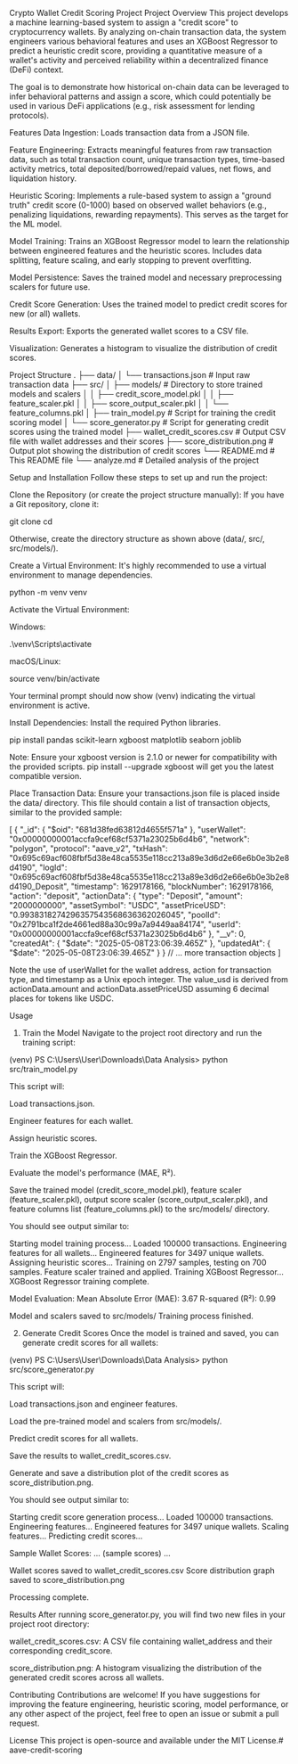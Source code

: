Crypto Wallet Credit Scoring Project
Project Overview
This project develops a machine learning-based system to assign a "credit score" to cryptocurrency wallets. By analyzing on-chain transaction data, the system engineers various behavioral features and uses an XGBoost Regressor to predict a heuristic credit score, providing a quantitative measure of a wallet's activity and perceived reliability within a decentralized finance (DeFi) context.

The goal is to demonstrate how historical on-chain data can be leveraged to infer behavioral patterns and assign a score, which could potentially be used in various DeFi applications (e.g., risk assessment for lending protocols).

Features
Data Ingestion: Loads transaction data from a JSON file.

Feature Engineering: Extracts meaningful features from raw transaction data, such as total transaction count, unique transaction types, time-based activity metrics, total deposited/borrowed/repaid values, net flows, and liquidation history.

Heuristic Scoring: Implements a rule-based system to assign a "ground truth" credit score (0-1000) based on observed wallet behaviors (e.g., penalizing liquidations, rewarding repayments). This serves as the target for the ML model.

Model Training: Trains an XGBoost Regressor model to learn the relationship between engineered features and the heuristic scores. Includes data splitting, feature scaling, and early stopping to prevent overfitting.

Model Persistence: Saves the trained model and necessary preprocessing scalers for future use.

Credit Score Generation: Uses the trained model to predict credit scores for new (or all) wallets.

Results Export: Exports the generated wallet scores to a CSV file.

Visualization: Generates a histogram to visualize the distribution of credit scores.

Project Structure
.
├── data/
│   └── transactions.json       # Input raw transaction data
├── src/
│   ├── models/                 # Directory to store trained models and scalers
│   │   ├── credit_score_model.pkl
│   │   ├── feature_scaler.pkl
│   │   ├── score_output_scaler.pkl
│   │   └── feature_columns.pkl
│   ├── train_model.py          # Script for training the credit scoring model
│   └── score_generator.py      # Script for generating credit scores using the trained model
├── wallet_credit_scores.csv    # Output CSV file with wallet addresses and their scores
├── score_distribution.png      # Output plot showing the distribution of credit scores
└── README.md                   # This README file
└── analyze.md                  # Detailed analysis of the project

Setup and Installation
Follow these steps to set up and run the project:

Clone the Repository (or create the project structure manually):
If you have a Git repository, clone it:

git clone <your-repo-url>
cd <your-repo-name>

Otherwise, create the directory structure as shown above (data/, src/, src/models/).

Create a Virtual Environment:
It's highly recommended to use a virtual environment to manage dependencies.

python -m venv venv

Activate the Virtual Environment:

Windows:

.\venv\Scripts\activate

macOS/Linux:

source venv/bin/activate

Your terminal prompt should now show (venv) indicating the virtual environment is active.

Install Dependencies:
Install the required Python libraries.

pip install pandas scikit-learn xgboost matplotlib seaborn joblib

Note: Ensure your xgboost version is 2.1.0 or newer for compatibility with the provided scripts. pip install --upgrade xgboost will get you the latest compatible version.

Place Transaction Data:
Ensure your transactions.json file is placed inside the data/ directory. This file should contain a list of transaction objects, similar to the provided sample:

[
  {
    "_id": { "$oid": "681d38fed63812d4655f571a" },
    "userWallet": "0x00000000001accfa9cef68cf5371a23025b6d4b6",
    "network": "polygon",
    "protocol": "aave_v2",
    "txHash": "0x695c69acf608fbf5d38e48ca5535e118cc213a89e3d6d2e66e6b0e3b2e8d4190",
    "logId": "0x695c69acf608fbf5d38e48ca5535e118cc213a89e3d6d2e66e6b0e3b2e8d4190_Deposit",
    "timestamp": 1629178166,
    "blockNumber": 1629178166,
    "action": "deposit",
    "actionData": {
      "type": "Deposit",
      "amount": "2000000000",
      "assetSymbol": "USDC",
      "assetPriceUSD": "0.9938318274296357543568636362026045",
      "poolId": "0x2791bca1f2de4661ed88a30c99a7a9449aa84174",
      "userId": "0x00000000001accfa9cef68cf5371a23025b6d4b6"
    },
    "__v": 0,
    "createdAt": { "$date": "2025-05-08T23:06:39.465Z" },
    "updatedAt": { "$date": "2025-05-08T23:06:39.465Z" }
  }
  // ... more transaction objects
]

Note the use of userWallet for the wallet address, action for transaction type, and timestamp as a Unix epoch integer. The value_usd is derived from actionData.amount and actionData.assetPriceUSD assuming 6 decimal places for tokens like USDC.

Usage
1. Train the Model
Navigate to the project root directory and run the training script:

(venv) PS C:\Users\User\Downloads\Data Analysis> python src/train_model.py

This script will:

Load transactions.json.

Engineer features for each wallet.

Assign heuristic scores.

Train the XGBoost Regressor.

Evaluate the model's performance (MAE, R²).

Save the trained model (credit_score_model.pkl), feature scaler (feature_scaler.pkl), output score scaler (score_output_scaler.pkl), and feature columns list (feature_columns.pkl) to the src/models/ directory.

You should see output similar to:

Starting model training process...
Loaded 100000 transactions.
Engineering features for all wallets...
Engineered features for 3497 unique wallets.
Assigning heuristic scores...
Training on 2797 samples, testing on 700 samples.
Feature scaler trained and applied.
Training XGBoost Regressor...
XGBoost Regressor training complete.

Model Evaluation:
Mean Absolute Error (MAE): 3.67
R-squared (R²): 0.99

Model and scalers saved to src/models/
Training process finished.

2. Generate Credit Scores
Once the model is trained and saved, you can generate credit scores for all wallets:

(venv) PS C:\Users\User\Downloads\Data Analysis> python src/score_generator.py

This script will:

Load transactions.json and engineer features.

Load the pre-trained model and scalers from src/models/.

Predict credit scores for all wallets.

Save the results to wallet_credit_scores.csv.

Generate and save a distribution plot of the credit scores as score_distribution.png.

You should see output similar to:

Starting credit score generation process...
Loaded 100000 transactions.
Engineering features...
Engineered features for 3497 unique wallets.
Scaling features...
Predicting credit scores...

Sample Wallet Scores:
... (sample scores) ...

Wallet scores saved to wallet_credit_scores.csv
Score distribution graph saved to score_distribution.png

Processing complete.

Results
After running score_generator.py, you will find two new files in your project root directory:

wallet_credit_scores.csv: A CSV file containing wallet_address and their corresponding credit_score.

score_distribution.png: A histogram visualizing the distribution of the generated credit scores across all wallets.

Contributing
Contributions are welcome! If you have suggestions for improving the feature engineering, heuristic scoring, model performance, or any other aspect of the project, feel free to open an issue or submit a pull request.

License
This project is open-source and available under the MIT License.#   a a v e - c r e d i t - s c o r i n g  
 